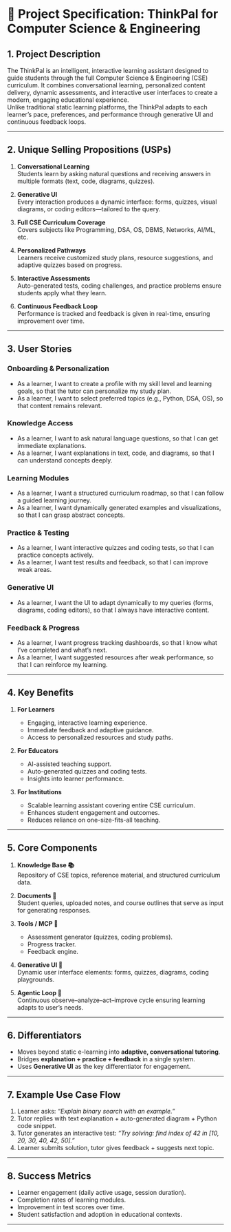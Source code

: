 # 📘 Project Specification: ThinkPal for Computer Science & Engineering

## 1. Project Description
The ThinkPal is an intelligent, interactive learning assistant designed to guide students through the full Computer Science & Engineering (CSE) curriculum. It combines conversational learning, personalized content delivery, dynamic assessments, and interactive user interfaces to create a modern, engaging educational experience.  
Unlike traditional static learning platforms, the ThinkPal adapts to each learner’s pace, preferences, and performance through generative UI and continuous feedback loops.

---

## 2. Unique Selling Propositions (USPs)

1. **Conversational Learning**  
   Students learn by asking natural questions and receiving answers in multiple formats (text, code, diagrams, quizzes).

2. **Generative UI**  
   Every interaction produces a dynamic interface: forms, quizzes, visual diagrams, or coding editors—tailored to the query.

3. **Full CSE Curriculum Coverage**  
   Covers subjects like Programming, DSA, OS, DBMS, Networks, AI/ML, etc.

4. **Personalized Pathways**  
   Learners receive customized study plans, resource suggestions, and adaptive quizzes based on progress.

5. **Interactive Assessments**  
   Auto-generated tests, coding challenges, and practice problems ensure students apply what they learn.

6. **Continuous Feedback Loop**  
   Performance is tracked and feedback is given in real-time, ensuring improvement over time.

---

## 3. User Stories

### Onboarding & Personalization
- As a learner, I want to create a profile with my skill level and learning goals, so that the tutor can personalize my study plan.  
- As a learner, I want to select preferred topics (e.g., Python, DSA, OS), so that content remains relevant.  

### Knowledge Access
- As a learner, I want to ask natural language questions, so that I can get immediate explanations.  
- As a learner, I want explanations in text, code, and diagrams, so that I can understand concepts deeply.  

### Learning Modules
- As a learner, I want a structured curriculum roadmap, so that I can follow a guided learning journey.  
- As a learner, I want dynamically generated examples and visualizations, so that I can grasp abstract concepts.  

### Practice & Testing
- As a learner, I want interactive quizzes and coding tests, so that I can practice concepts actively.  
- As a learner, I want test results and feedback, so that I can improve weak areas.  

### Generative UI
- As a learner, I want the UI to adapt dynamically to my queries (forms, diagrams, coding editors), so that I always have interactive content.  

### Feedback & Progress
- As a learner, I want progress tracking dashboards, so that I know what I’ve completed and what’s next.  
- As a learner, I want suggested resources after weak performance, so that I can reinforce my learning.  

---

## 4. Key Benefits

1. **For Learners**  
   - Engaging, interactive learning experience.  
   - Immediate feedback and adaptive guidance.  
   - Access to personalized resources and study paths.  

2. **For Educators**  
   - AI-assisted teaching support.  
   - Auto-generated quizzes and coding tests.  
   - Insights into learner performance.  

3. **For Institutions**  
   - Scalable learning assistant covering entire CSE curriculum.  
   - Enhances student engagement and outcomes.  
   - Reduces reliance on one-size-fits-all teaching.  

---

## 5. Core Components

1. **Knowledge Base 📚**  
   Repository of CSE topics, reference material, and structured curriculum data.  

2. **Documents 📄**  
   Student queries, uploaded notes, and course outlines that serve as input for generating responses.  

3. **Tools / MCP 🔧**  
   - Assessment generator (quizzes, coding problems).  
   - Progress tracker.  
   - Feedback engine.  

4. **Generative UI 🎨**  
   Dynamic user interface elements: forms, quizzes, diagrams, coding playgrounds.  

5. **Agentic Loop 🔄**  
   Continuous observe–analyze–act–improve cycle ensuring learning adapts to user’s needs.  

---

## 6. Differentiators
- Moves beyond static e-learning into **adaptive, conversational tutoring**.  
- Bridges **explanation + practice + feedback** in a single system.  
- Uses **Generative UI** as the key differentiator for engagement.  

---

## 7. Example Use Case Flow
1. Learner asks: *“Explain binary search with an example.”*  
2. Tutor replies with text explanation + auto-generated diagram + Python code snippet.  
3. Tutor generates an interactive test: *“Try solving: find index of 42 in [10, 20, 30, 40, 42, 50].”*  
4. Learner submits solution, tutor gives feedback + suggests next topic.  

---

## 8. Success Metrics
- Learner engagement (daily active usage, session duration).  
- Completion rates of learning modules.  
- Improvement in test scores over time.  
- Student satisfaction and adoption in educational contexts.  

---
